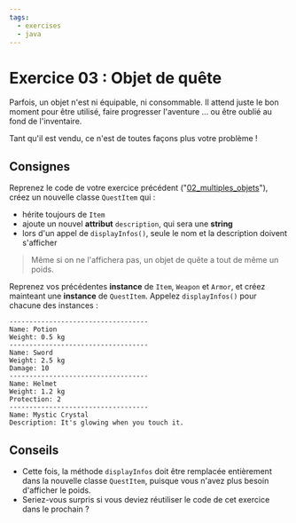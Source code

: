 ```yaml
---
tags:
  - exercises
  - java
---
```


# Exercice 03 : Objet de quête

Parfois, un objet n'est ni équipable, ni consommable. Il attend juste le bon moment pour être utilisé, faire progresser l'aventure ... ou être oublié au fond de l'inventaire.

Tant qu'il est vendu, ce n'est de toutes façons plus votre problème !

## Consignes

Reprenez le code de votre exercice précédent ("[02_multiples_objets](../02_multiples_objets/README.md)"), créez un nouvelle classe `QuestItem` qui :

- hérite toujours de `Item`
- ajoute un nouvel **attribut** `description`, qui sera une **string**
- lors d'un appel de `displayInfos()`, seule le nom et la description doivent s'afficher

> Même si on ne l'affichera pas, un objet de quête a tout de même un poids.

Reprenez vos précédentes **instance** de `Item`, `Weapon` et `Armor`, et créez mainteant une **instance** de `QuestItem`. Appelez `displayInfos()` pour chacune des instances :

```
-----------------------------------
Name: Potion
Weight: 0.5 kg
-----------------------------------
Name: Sword
Weight: 2.5 kg
Damage: 10
-----------------------------------
Name: Helmet
Weight: 1.2 kg
Protection: 2
-----------------------------------
Name: Mystic Crystal
Description: It's glowing when you touch it.
```

## Conseils

- Cette fois, la méthode `displayInfos` doit être remplacée entièrement dans la nouvelle classe `QuestItem`, puisque vous n'avez plus besoin d'afficher le poids.
- Seriez-vous surpris si vous deviez réutiliser le code de cet exercice dans le prochain ?
